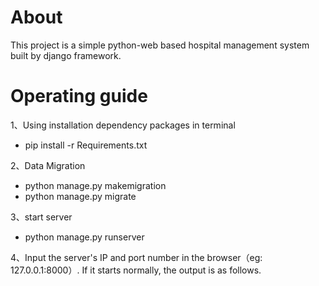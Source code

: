 # About
This project is a simple python-web based hospital management system built by django framework.
# Operating guide
1、Using installation dependency packages in terminal
* pip install -r Requirements.txt

2、Data Migration 
* python manage.py makemigration
* python manage.py migrate

3、start server
* python manage.py runserver

4、Input the server's IP and port number in the browser（eg:  127.0.0.1:8000）. If it starts normally, the output is as follows.
